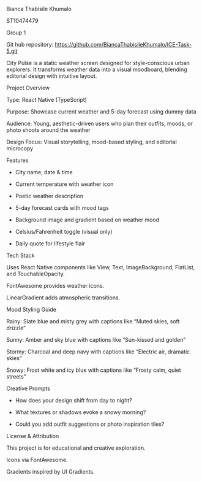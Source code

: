 Bianca Thabisile Khumalo  

ST10474479 

Group 1 

Git hub repository:  https://github.com/BiancaThabisileKhumalo/ICE-Task-5.git 

City Pulse is a static weather screen designed for style-conscious urban explorers. It transforms weather data into a visual moodboard, blending editorial design with intuitive layout. 

  

Project Overview   

  

Type: React Native (TypeScript)   

Purpose: Showcase current weather and 5-day forecast using dummy data   

Audience: Young, aesthetic-driven users who plan their outfits, moods, or photo shoots around the weather   

Design Focus: Visual storytelling, mood-based styling, and editorial microcopy 

  

Features   

  

- City name, date & time   

- Current temperature with weather icon   

- Poetic weather description   

- 5-day forecast cards with mood tags   

- Background image and gradient based on weather mood   

- Celsius/Fahrenheit toggle (visual only)   

- Daily quote for lifestyle flair 

  

Tech Stack   

  

Uses React Native components like View, Text, ImageBackground, FlatList, and TouchableOpacity.   

FontAwesome provides weather icons.   

LinearGradient adds atmospheric transitions. 

  

Mood Styling Guide   

  

Rainy: Slate blue and misty grey with captions like “Muted skies, soft drizzle”   

Sunny: Amber and sky blue with captions like “Sun-kissed and golden”   

Stormy: Charcoal and deep navy with captions like “Electric air, dramatic skies”   

Snowy: Frost white and icy blue with captions like “Frosty calm, quiet streets” 

  

Creative Prompts   

  

- How does your design shift from day to night?   

- What textures or shadows evoke a snowy morning?   

- Could you add outfit suggestions or photo inspiration tiles? 

  

License & Attribution   

  

This project is for educational and creative exploration.   

Icons via FontAwesome.   

Gradients inspired by UI Gradients. 

 
